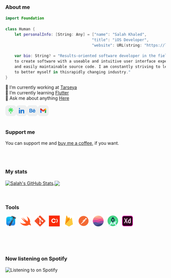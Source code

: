 ### About me
```swift
import Foundation

class Human {
    let personalInfo: [String: Any] = ["name": "Salah Khaled",
                                      "title": "iOS Developer",
                                      "website": URL(string: "https://linktr.ee/sala7khaled/")]
                                      
    var bio: String? = "Results-oriented software developer in the field of iOS Development. I make it my goal
    to create software with a useable and intuitive user interface experience. I also, create highly readable
    and easily maintainable source code. I am constantly striving to learn new technologies and look for ways
    to better myself in thisrapidly changing industry."
}
```
<!-- <table>
<tr>
<td>
Results-oriented software developer in the field of iOS Development. I make it my goal to create software with a useable and intuitive user interface experience. I also, create highly readable and easily maintainable source code. I am constantly striving to learn new technologies and look for waysto better myself in thisrapidly changing industry.
</td>
</tr>
</table> -->

🔭 I’m currently working at [Tarseya](https://www.tarseya.com)
<br/>
🌱 I’m currently learning [Flutter](https://flutter.dev)
<br/>
💬 Ask me about anything [Here](https://github.com/sala7khaled/sala7khaled/issues)
<br/>

<a href="https://linktr.ee/sala7khaled"> <img align="left" alt="Salah Khaled | Linktree" width="34px" src="/assets/linktree.svg" />
  </a>
<a href="https://www.linkedin.com/in/sala7khaled"> <img align="left" alt="Salah Khaled | LinkedIn" width="34px" src="/assets/linkedin.svg" />
  </a>
<a href="https://www.behance.net/sala7khaled"> <img align="left" alt="Salah Khaled | LinkedIn" width="34px" src="/assets/behance.svg" />
  </a>
<a href="mailto:sala7khaled7@gmail.com"> <img align="left" alt="Salah Khaled | Gmail " width="34px" src="/assets/gmail.svg" />
  </a>
  
<br/>
<br/>
<br/>

### Support me
You can support me and [buy me a coffee](https://www.paypal.com/paypalme/sala7khaledsk), if you want.

<br/>
<br/>

### My stats
<a href="https://github.com/sala7khaled/sala7khaled">
  <img height ="220px" align="center" src="https://github-readme-stats.vercel.app/api?username=sala7khaled&show_icons=true&line_height=27&count_private=true&title_color=ffffff&text_color=c9cacc&border_color=21262d&icon_color=2bbc8a&bg_color=0D1117" alt="Salah's GitHub Stats" />
</a>

<a href="https://github.com/sala7khaled/sala7khaled">
  <img height ="220px" align="center" src="https://github-readme-stats.vercel.app/api/top-langs/?username=sala7khaled&hide=java,html&title_color=ffffff&text_color=c9cacc&border_color=21262d&icon_color=2bbc8a&bg_color=0D1117" />
</a>

<br/>
<br/>
<br/>

### Tools 
<code><img height="34" src="/assets/xcode.png"></code> &nbsp;
<code><img height="34" src="/assets/swift.svg"></code> &nbsp;
<code><img height="34" src="/assets/git.svg"></code> &nbsp;
<code><img height="34" src="/assets/cocoapods.svg"></code> &nbsp;
<code><img height="34" src="/assets/firebase.svg"></code> &nbsp;
<code><img height="34" src="/assets/postman.svg"></code> &nbsp;
<code><img height="34" src="/assets/realm.svg"></code> &nbsp;
<code><img height="34" src="/assets/android-studio.svg"></code> &nbsp;
<code><img height="34" src="/assets/xd.svg"></code> &nbsp;

<br/>
<br/>
<br/>

### Now listening on Spotify

![Listening to on Spotify](https://spotify-github-profile.vercel.app/api/view?uid=314g5x2eb4k3zcx2fuguw2aa3w6y&cover_image=true&theme=default&show_offline=false&background_color=161B22)
